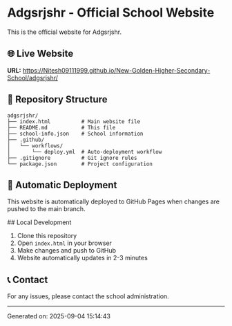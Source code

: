 # Adgsrjshr - Official School Website

This is the official website for Adgsrjshr.

## 🌐 Live Website
**URL:** https://Nitesh09111999.github.io/New-Golden-Higher-Secondary-School/adgsrjshr/

## 📁 Repository Structure
```
adgsrjshr/
├── index.html          # Main website file
├── README.md           # This file
├── school-info.json    # School information
├── .github/
│   └── workflows/
│       └── deploy.yml  # Auto-deployment workflow
├── .gitignore          # Git ignore rules
└── package.json        # Project configuration
```

## 🚀 Automatic Deployment
This website is automatically deployed to GitHub Pages when changes are pushed to the main branch.

##️ Local Development
1. Clone this repository
2. Open `index.html` in your browser
3. Make changes and push to GitHub
4. Website automatically updates in 2-3 minutes

## 📞 Contact
For any issues, please contact the school administration.

---
Generated on: 2025-09-04 15:14:43

